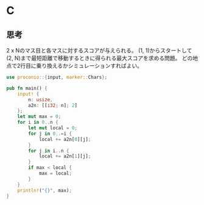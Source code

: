 # C
## 思考
2 x Nのマス目と各マスに対するスコアが与えられる。
(1, 1)からスタートして(2, N)まで最短距離で移動するときに得られる最大スコアを求める問題。
どの地点で2行目に乗り換えるかシミュレーションすればよい。
```rust
use proconio::{input, marker::Chars};

pub fn main() {
    input! {
        n: usize,
        a2n: [[i32; n]; 2]
    };
    let mut max = 0;
    for i in 0..n {
        let mut local = 0;
        for j in 0..=i {
            local += a2n[0][j];
        }
        for j in i..n {
            local += a2n[1][j];
        }
        if max < local {
            max = local;
        }
    }
    println!("{}", max);
}
```